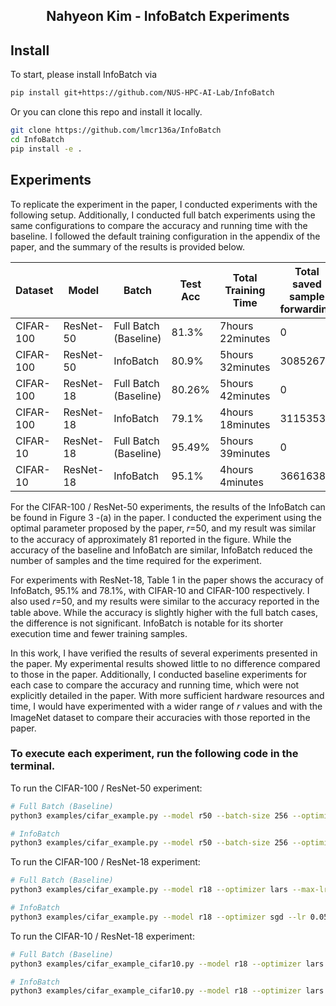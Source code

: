 <h2 align="center">Nahyeon Kim - InfoBatch Experiments</h2>

## Install

To start, please install InfoBatch via
```bash
pip install git+https://github.com/NUS-HPC-AI-Lab/InfoBatch
```

Or you can clone this repo and install it locally.
```bash
git clone https://github.com/lmcr136a/InfoBatch
cd InfoBatch
pip install -e .
```

## Experiments

To replicate the experiment in the paper, I conducted experiments with the following setup. Additionally, I conducted full batch experiments using the same configurations to compare the accuracy and running time with the baseline. I followed the default training configuration in the appendix of the paper, and the summary of the results is provided below.

| Dataset   | Model     | Batch                   | Test Acc | Total Training Time  | Total saved sample forwarding  |
|-----------|-----------|-------------------------|----------|----------------------|--------------------------------|
| CIFAR-100 | ResNet-50 | Full Batch (Baseline)   |  81.3%   |  7hours 22minutes         |      0                         |
| CIFAR-100 | ResNet-50 | InfoBatch               |  80.9%   |  5hours 32minutes         |      3085267                   |
| CIFAR-100 | ResNet-18 | Full Batch (Baseline)   |  80.26%   |  5hours 42minutes         |      0                         |
| CIFAR-100 | ResNet-18 | InfoBatch               |  79.1%   |  4hours 18minutes         |      3115353                   |
| CIFAR-10  | ResNet-18 | Full Batch (Baseline)   |  95.49%   |  5hours 39minutes         |      0                         |
| CIFAR-10  | ResNet-18 | InfoBatch               |  95.1%   |  4hours 4minutes         |      3661638                   |

For the CIFAR-100 / ResNet-50 experiments, the results of the InfoBatch can be found in Figure 3 -(a) in the paper. I conducted the experiment using the optimal parameter proposed by the paper, 𝑟=50, and my result was similar to the accuracy of approximately 81 reported in the figure. While the accuracy of the baseline and InfoBatch are similar, InfoBatch reduced the number of samples and the time required for the experiment.

For experiments with ResNet-18, Table 1 in the paper shows the accuracy of InfoBatch, 95.1% and 78.1%, with CIFAR-10 and CIFAR-100 respectively. I also used 𝑟=50, and my results were similar to the accuracy reported in the table above.
While the accuracy is slightly higher with the full batch cases, the difference is not significant. InfoBatch is notable for its shorter execution time and fewer training samples.

In this work, I have verified the results of several experiments presented in the paper. My experimental results showed little to no difference compared to those in the paper. Additionally, I conducted baseline experiments for each case to compare the accuracy and running time, which were not explicitly detailed in the paper. With more sufficient hardware resources and time, I would have experimented with a wider range of 𝑟 values and with the ImageNet dataset to compare their accuracies with those reported in the paper.

### To execute each experiment, run the following code in the terminal.

To run the CIFAR-100 / ResNet-50 experiment:
```bash
# Full Batch (Baseline)
python3 examples/cifar_example.py --model r50 --batch-size 256 --optimizer lars --max-lr 5.2 --delta 0.0

# InfoBatch
python3 examples/cifar_example.py --model r50 --batch-size 256 --optimizer lars --max-lr 5.2 --delta 0.875 --ratio 0.5 --use_info_batch
```

To run the CIFAR-100 / ResNet-18 experiment:
```bash
# Full Batch (Baseline)
python3 examples/cifar_example.py --model r18 --optimizer lars --max-lr 5.2 --delta 0.0

# InfoBatch
python3 examples/cifar_example.py --model r18 --optimizer sgd --lr 0.05 --max-lr 0.03 --delta 0.875 --ratio 0.5 --use_info_batch
```

To run the CIFAR-10 / ResNet-18 experiment:
```bash
# Full Batch (Baseline)
python3 examples/cifar_example_cifar10.py --model r18 --optimizer lars --max-lr 5.2 --delta 0.0

# InfoBatch
python3 examples/cifar_example_cifar10.py --model r18 --optimizer lars --max-lr 2.3 --delta 0.875 --ratio 0.5 --use_info_batch
```
